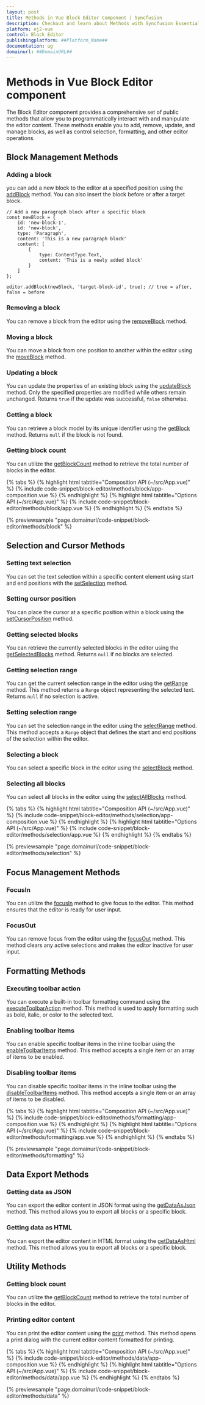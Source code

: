 ```yaml
---
layout: post
title: Methods in Vue Block Editor Component | Syncfusion
description: Checkout and learn about Methods with Syncfusion Essential Vue Block Editor component, its elements, and more details.
platform: ej2-vue
control: Block Editor 
publishingplatform: ##Platform_Name##
documentation: ug
domainurl: ##DomainURL##
---
```


# Methods in Vue Block Editor component

The Block Editor component provides a comprehensive set of public methods that allow you to programmatically interact with and manipulate the editor content. These methods enable you to add, remove, update, and manage blocks, as well as control selection, formatting, and other editor operations. 

## Block Management Methods

### Adding a block

you can add a new block to the editor at a specified position using the [addBlock](../api/blockeditor/#addblock) method. You can also insert the block before or after a target block.

```vue
// Add a new paragraph block after a specific block
const newBlock = {
    id: 'new-block-1',
    id: 'new-block',
    type: 'Paragraph',
    content: 'This is a new paragraph block'
    content: [
        {
            type: ContentType.Text,
            content: 'This is a newly added block'
        }
    ]
};

editor.addBlock(newBlock, 'target-block-id', true); // true = after, false = before
```

### Removing a block

You can remove a block from the editor using the [removeBlock](../api/blockeditor/#removeblock) method.

### Moving a block

You can move a block from one position to another within the editor using the [moveBlock](../api/blockeditor/#moveblock) method.

### Updating a block

You can update the properties of an existing block using the [updateBlock](../api/blockeditor/#updateblock) method. Only the specified properties are modified while others remain unchanged. Returns `true` if the update was successful, `false` otherwise.

### Getting a block

You can retrieve a block model by its unique identifier using the [getBlock](../api/blockeditor/#getblock) method. Returns `null` if the block is not found.

### Getting block count

You can utilize the [getBlockCount](../api/blockeditor/#getblockcount) method to retrieve the total number of blocks in the editor.

{% tabs %}
{% highlight html tabtitle="Composition API (~/src/App.vue)" %}
{% include code-snippet/block-editor/methods/block/app-composition.vue %}
{% endhighlight %}
{% highlight html tabtitle="Options API (~/src/App.vue)" %}
{% include code-snippet/block-editor/methods/block/app.vue %}
{% endhighlight %}
{% endtabs %}
  
{% previewsample "page.domainurl/code-snippet/block-editor/methods/block" %}

## Selection and Cursor Methods

### Setting text selection

You can set the text selection within a specific content element using start and end positions with the [setSelection](../api/blockeditor/#setselection) method.

### Setting cursor position

You can place the cursor at a specific position within a block using the [setCursorPosition](../api/blockeditor/#setcursorposition) method.

### Getting selected blocks

You can retrieve the currently selected blocks in the editor using the [getSelectedBlocks](../api/blockeditor/#getselectedblocks) method. Returns `null` if no blocks are selected.

### Getting selection range

You can get the current selection range  in the editor using the [getRange](../api/blockeditor/#getrange) method. This method returns a `Range` object representing the selected text. Returns `null` if no selection is active.

### Setting selection range

You can set the selection range in the editor using the [selectRange](../api/blockeditor/#selectrange) method. This method accepts a `Range` object that defines the start and end positions of the selection within the editor.

### Selecting a block

You can select a specific block in the editor using the [selectBlock](../api/blockeditor/#selectblock) method.

### Selecting all blocks

You can select all blocks in the editor using the [selectAllBlocks](../api/blockeditor/#selectallblocks) method.

{% tabs %}
{% highlight html tabtitle="Composition API (~/src/App.vue)" %}
{% include code-snippet/block-editor/methods/selection/app-composition.vue %}
{% endhighlight %}
{% highlight html tabtitle="Options API (~/src/App.vue)" %}
{% include code-snippet/block-editor/methods/selection/app.vue %}
{% endhighlight %}
{% endtabs %}
  
{% previewsample "page.domainurl/code-snippet/block-editor/methods/selection" %}

## Focus Management Methods

### FocusIn

You can utilize the [focusIn](../api/blockeditor/#focusin) method to give focus to the editor. This method ensures that the editor is ready for user input.

### FocusOut

You can remove focus from the editor using the [focusOut](../api/blockeditor/#focusout) method. This method clears any active selections and makes the editor inactive for user input.

## Formatting Methods

### Executing toolbar action

You can execute a built-in toolbar formatting command using the [executeToolbarAction](../api/blockeditor/#executetoolbaraction) method. This method is used to apply formatting such as bold, italic, or color to the selected text.

### Enabling toolbar items

You can enable specific toolbar items in the inline toolbar using the [enableToolbarItems](../api/blockeditor/#enabletoolbaritems) method. This method accepts a single item or an array of items to be enabled.

### Disabling toolbar items

You can disable specific toolbar items in the inline toolbar using the [disableToolbarItems](../api/blockeditor/#disabletoolbaritems) method. This method accepts a single item or an array of items to be disabled.

{% tabs %}
{% highlight html tabtitle="Composition API (~/src/App.vue)" %}
{% include code-snippet/block-editor/methods/formatting/app-composition.vue %}
{% endhighlight %}
{% highlight html tabtitle="Options API (~/src/App.vue)" %}
{% include code-snippet/block-editor/methods/formatting/app.vue %}
{% endhighlight %}
{% endtabs %}
  
{% previewsample "page.domainurl/code-snippet/block-editor/methods/formatting" %}

## Data Export Methods

### Getting data as JSON

You can export the editor content in JSON format using the [getDataAsJson](../api/blockeditor/#getdataasjson) method. This method allows you to export all blocks or a specific block.

### Getting data as HTML

You can export the editor content in HTML format using the [getDataAsHtml](../api/blockeditor/#getdataashtml) method. This method allows you to export all blocks or a specific block.

## Utility Methods

### Getting block count

You can utilize the [getBlockCount](../api/blockeditor/#getblockcount) method to retrieve the total number of blocks in the editor.

### Printing editor content

You can print the editor content using the [print](../api/blockeditor/#print) method. This method opens a print dialog with the current editor content formatted for printing.

{% tabs %}
{% highlight html tabtitle="Composition API (~/src/App.vue)" %}
{% include code-snippet/block-editor/methods/data/app-composition.vue %}
{% endhighlight %}
{% highlight html tabtitle="Options API (~/src/App.vue)" %}
{% include code-snippet/block-editor/methods/data/app.vue %}
{% endhighlight %}
{% endtabs %}
  
{% previewsample "page.domainurl/code-snippet/block-editor/methods/data" %}